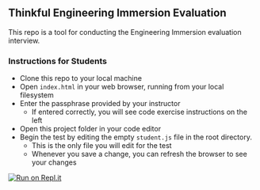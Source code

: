 ## Thinkful Engineering Immersion Evaluation

This repo is a tool for conducting the Engineering Immersion evaluation interview.

### Instructions for Students

* Clone this repo to your local machine
* Open `index.html` in your web browser, running from your local filesystem
* Enter the passphrase provided by your instructor
  * If entered correctly, you will see code exercise instructions on the left
* Open this project folder in your code editor
* Begin the test by editing the empty `student.js` file in the root directory.
  * This is the only file you will edit for the test
  * Whenever you save a change, you can refresh the browser to see your changes

[![Run on Repl.it](https://repl.it/badge/github/mrskinny/thinkful-ei-eval)](https://repl.it/github/mrskinny/thinkful-ei-eval)